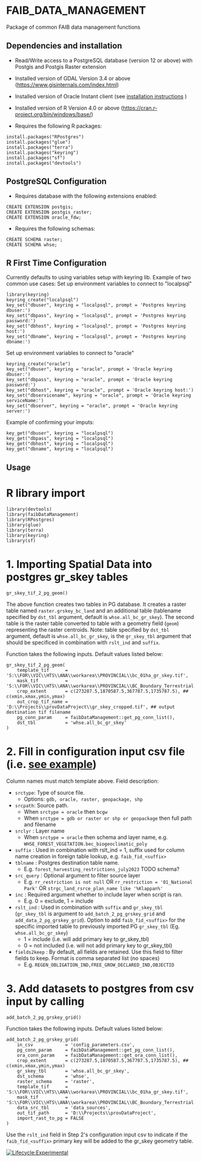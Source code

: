 # FAIB_DATA_MANAGEMENT
Package of common FAIB data management functions

## Dependencies and installation
 - Read/Write access to a PostgreSQL database (version 12 or above) with Postgis and Postgis Raster extension

 - Installed version of GDAL Version 3.4 or above (https://www.gisinternals.com/index.html)
 
 - Installed version of Oracle Instant client (see  [installation instructions](oracle_fdw_install.md) )

 - Installed version of R Version 4.0 or above (https://cran.r-project.org/bin/windows/base/)

 - Requires the following R packages:
 ```
 install.packages("RPostgres")
 install.packages("glue")
 install.packages("terra")
 install.packages("keyring")
 install.packages("sf")
 install.packages("devtools")
 ```
 
 ## PostgreSQL Configuration
 - Requires database with the following extensions enabled:
 ```
CREATE EXTENSION postgis;
CREATE EXTENSION postgis_raster;
CREATE EXTENSION oracle_fdw;
 ```
 - Requires the following schemas:
 ```
 CREATE SCHEMA raster;
 CREATE SCHEMA whse;
 ```

## R First Time Configuration
Currently defaults to using variables setup with keyring lib.
Example of two common use cases: 
Set up environment variables to connect to "localpsql"
```
library(keyring)
keyring_create("localpsql")
key_set("dbuser", keyring = "localpsql", prompt = 'Postgres keyring dbuser:')
key_set("dbpass", keyring = "localpsql", prompt = 'Postgres keyring password:')
key_set("dbhost", keyring = "localpsql", prompt = 'Postgres keyring host:')
key_set("dbname", keyring = "localpsql", prompt = 'Postgres keyring dbname:')
```
Set up environment variables to connect to "oracle"
```
keyring_create("oracle")
key_set("dbuser", keyring = "oracle", prompt = 'Oracle keyring dbuser:')
key_set("dbpass", keyring = "oracle", prompt = 'Oracle keyring password:')
key_set("dbhost", keyring = "oracle", prompt = 'Oracle keyring host:')
key_set("dbservicename", keyring = "oracle", prompt = 'Oracle keyring serviceName:')
key_set("dbserver", keyring = "oracle", prompt = 'Oracle keyring server:')
```

Example of confirming your imputs:
```
key_get("dbuser", keyring = "localpsql")
key_get("dbpass", keyring = "localpsql")
key_get("dbhost", keyring = "localpsql")
key_get("dbname", keyring = "localpsql")
```

## Usage
# R library import
```
library(devtools)
library(faibDataManagement)
library(RPostgres)
library(glue)
library(terra)
library(keyring)
library(sf)

```


# 1. Importing Spatial Data into postgres gr_skey tables

```
gr_skey_tif_2_pg_geom()
```

The above function creates two tables in PG database. It creates a raster table named `raster.grskey_bc_land` and an additional table (tablename specified by `dst_tbl` argument, default is `whse.all_bc_gr_skey`). The second table is the raster table converted to table with a geometry field (`geom`) representing the raster centroids. Note: table specified by `dst_tbl` argument, default is `whse.all_bc_gr_skey`, is the `gr_skey_tbl` argument that should be specificed in combination with `rslt_ind` and `suffix`.

Function takes the following inputs. Default values listed below:

```
gr_skey_tif_2_pg_geom(
    template_tif      = 'S:\\FOR\\VIC\\HTS\\ANA\\workarea\\PROVINCIAL\\bc_01ha_gr_skey.tif',
    mask_tif          = 'S:\\FOR\\VIC\\HTS\\ANA\\workarea\\PROVINCIAL\\BC_Boundary_Terrestrial.tif',
    crop_extent       = c(273287.5,1870587.5,367787.5,1735787.5), ## c(xmin,xmax,ymin,ymax)
    out_crop_tif_name = 'D:\\Projects\\provDataProject\\gr_skey_cropped.tif', ## output destination tif filename
    pg_conn_param     = faibDataManagement::get_pg_conn_list(),
    dst_tbl           = 'whse.all_bc_gr_skey'
)
```

# 2.  Fill in configuration input csv file (i.e. [see example](config_parameters.csv))

Column names must match template above. Field description:
- `srctype`: Type of source file. 
    - Options: `gdb, oracle, raster, geopackage, shp`
- `srcpath`: Source path.
    - When `srctype = oracle` then `bcgw`
    - When `srctype = gdb or raster or shp or geopackage` then full path and filename
- `srclyr` : Layer name
    - When `srctype = oracle` then schema and layer name, e.g. `WHSE_FOREST_VEGETATION.bec_biogeoclimatic_poly`
- `suffix` : Used in combination with rslt_ind = 1, suffix used for column name creation in foreign table lookup, e.g. `faib_fid_<suffix>`
- `tblname` : Postgres destination table name.
    - E.g. `forest_harvesting_restrictions_july2023` TODO schema?
- `src_query` : Optional argument to filter source layer
    - E.g. `rr_restriction is not null` OR `rr_restriction = '01_National Park'` OR `strgc_land_rsrce_plan_name like '%Klappan%'`
- `inc` : Required argument whether to include layer when script is ran. 
    - E.g. 0 = exclude, 1 = include
- `rslt_ind` : Used in combination with `suffix` and `gr_skey_tbl` (`gr_skey_tbl` is argument to `add_batch_2_pg_grskey_grid` and `add_data_2_pg_grskey_grid`). Option to add `faib_fid_<suffix>` for the specific imported table to previously imported PG `gr_skey_tbl` (Eg. `whse.all_bc_gr_skey`) 
    - 1 = include (i.e. will add primary key to gr_skey_tbl)
    - 0 = not included (i.e. will not add primary key to gr_skey_tbl)
- `fields2keep` : By default, all fields are retained. Use this field to filter fields to keep. Format is comma separated list (no spaces)
    - E.g. `REGEN_OBLIGATION_IND,FREE_GROW_DECLARED_IND,OBJECTID`

    
# 3.  Add datasets to postgres from csv input by calling

```
add_batch_2_pg_grskey_grid()
```

Function takes the following inputs. Default values listed below:

```
add_batch_2_pg_grskey_grid(
    in_csv            = 'config_parameters.csv',
    pg_conn_param     = faibDataManagement::get_pg_conn_list(),
    ora_conn_param    = faibDataManagement::get_ora_conn_list(),
    crop_extent       = c(273287.5,1870587.5,367787.5,1735787.5), ## c(xmin,xmax,ymin,ymax)
    gr_skey_tbl       = 'whse.all_bc_gr_skey',
    dst_schema        = 'whse',
    raster_schema     = 'raster',
    template_tif      = 'S:\\FOR\\VIC\\HTS\\ANA\\workarea\\PROVINCIAL\\bc_01ha_gr_skey.tif',
    mask_tif          = 'S:\\FOR\\VIC\\HTS\\ANA\\workarea\\PROVINCIAL\\BC_Boundary_Terrestrial.tif',
    data_src_tbl      = 'data_sources',
    out_tif_path      = 'D:\\Projects\\provDataProject',
    import_rast_to_pg = FALSE
)
```
Use the `rslt_ind` field in Step 2's configuration input csv to indicate if the `faib_fid_<suffix>` primary key will be added to the gr_skey geometry table. 

[![Lifecycle:Experimental](https://img.shields.io/badge/Lifecycle-Experimental-339999)](<Redirect-URL>)